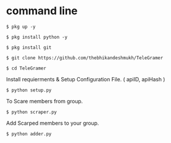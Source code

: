# command line

```
$ pkg up -y

$ pkg install python -y

$ pkg install git

$ git clone https://github.com/thebhikandeshmukh/TeleGramer

$ cd TeleGramer 
```

Install requierments & Setup Configuration File. ( apiID, apiHash )

```
$ python setup.py
```

To Scare members from group.

```
$ python scraper.py
```

Add Scarped members to your group.

```
$ python adder.py
```

